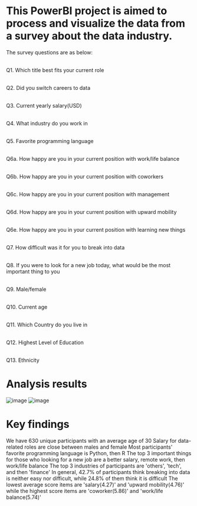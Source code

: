 # This PowerBI project is aimed to process and visualize the data from a survey about the data industry. 
The survey questions are as below:

<br>Q1. Which title best fits your current role

<br>Q2. Did you switch careers to data

<br>Q3. Current yearly salary(USD)

<br>Q4. What industry do you work in

<br>Q5. Favorite programming language

<br>Q6a. How happy are you in your current position with work/life balance

<br>Q6b. How happy are you in your current position with coworkers

<br>Q6c. How happy are you in your current position with management

<br>Q6d. How happy are you in your current position with upward mobility

<br>Q6e. How happy are you in your current position with learning new things

<br>Q7. How difficult was it for you to break into data

<br>Q8. If you were to look for a new job today, what would be the most important thing to you

<br>Q9. Male/female

<br>Q10. Current age

<br>Q11. Which Country do you live in

<br>Q12. Highest Level of Education

<br>Q13. Ethnicity

# Analysis results 
![image](https://github.com/franco05hk/PowerBI/assets/71271948/266d0a77-68ee-46ea-9a65-ed2189472ee3)
![image](https://github.com/franco05hk/PowerBI/assets/71271948/3e425ae8-5116-4278-9fc7-9fe9c5d48781)

# Key findings
We have 630 unique participants with an average age of 30
Salary for data-related roles are close between males and female
Most participants' favorite programming language is Python, then R
The top 3 important things for those who looking for a new job are a better salary, remote work, then work/life balance
The top 3 industries of participants are 'others', 'tech', and then 'finance'
In general, 42.7% of participants think breaking into data is neither easy nor difficult, while 24.8% of them think it is difficult
The lowest average score items are 'salary(4.27)' and 'upward mobility(4.76)' while the highest score items are 'coworker(5.86)' and 'work/life balance(5.74)'

